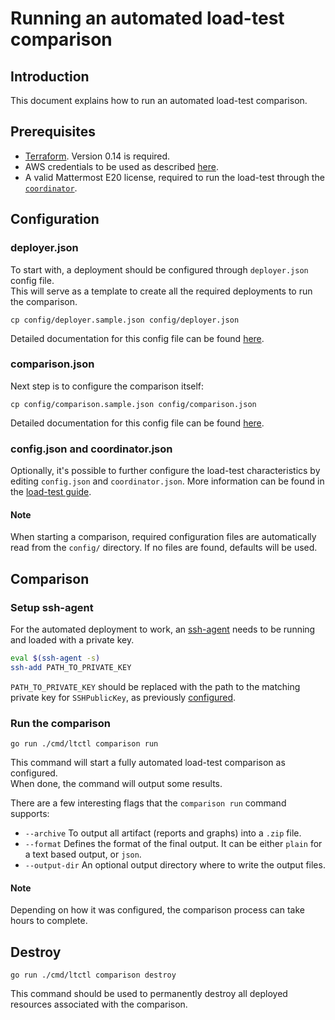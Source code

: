 # Running an automated load-test comparison

## Introduction

This document explains how to run an automated load-test comparison.

## Prerequisites

- [Terraform](https://learn.hashicorp.com/terraform/getting-started/install). Version 0.14 is required.
- AWS credentials to be used as described [here](https://www.terraform.io/docs/providers/aws/index.html#authentication).
- A valid Mattermost E20 license, required to run the load-test through the [`coordinator`](coordinator.md).

## Configuration

### deployer.json

To start with, a deployment should be configured through `deployer.json` config file.  
This will serve as a template to create all the required deployments to run the comparison.

```
cp config/deployer.sample.json config/deployer.json
```

Detailed documentation for this config file can be found [here](deployer_config.md).

### comparison.json

Next step is to configure the comparison itself:

```
cp config/comparison.sample.json config/comparison.json
```

Detailed documentation for this config file can be found [here](comparison_config.md).

### config.json and coordinator.json

Optionally, it's possible to further configure the load-test characteristics by editing `config.json` and `coordinator.json`.
More information can be found in the [load-test guide](local_loadtest.md).

#### Note

When starting a comparison, required configuration files are automatically read from the `config/` directory. If no files are found, defaults will be used.

## Comparison

### Setup ssh-agent

For the automated deployment to work, an [ssh-agent](https://linux.die.net/man/1/ssh-agent) needs to be running and loaded with a private key.

```sh
eval $(ssh-agent -s)
ssh-add PATH_TO_PRIVATE_KEY
```

`PATH_TO_PRIVATE_KEY` should be replaced with the path to the matching private key for `SSHPublicKey`, as previously [configured](deployer_config.md).

### Run the comparison 

```
go run ./cmd/ltctl comparison run
```

This command will start a fully automated load-test comparison as configured.  
When done, the command will output some results. 

There are a few interesting flags that the `comparison run` command supports:

- `--archive`  To output all artifact (reports and graphs) into a `.zip` file.
- `--format` Defines the format of the final output. It can be either `plain`
    for a text based output, or `json`.
- `--output-dir` An optional output directory where to write the output files.

#### Note

Depending on how it was configured, the comparison process can take hours to complete.

## Destroy 

```
go run ./cmd/ltctl comparison destroy
```

This command should be used to permanently destroy all deployed resources associated with the comparison.
